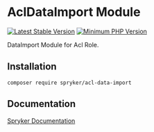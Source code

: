 # AclDataImport Module
[![Latest Stable Version](https://poser.pugx.org/spryker/acl-data-import/v/stable.svg)](https://packagist.org/packages/spryker/acl-data-import)
[![Minimum PHP Version](https://img.shields.io/badge/php-%3E%3D%207.3-8892BF.svg)](https://php.net/)

DataImport Module for Acl Role.

## Installation

```
composer require spryker/acl-data-import
```

## Documentation

[Spryker Documentation](https://academy.spryker.com/developing_with_spryker/module_guide/modules.html)
